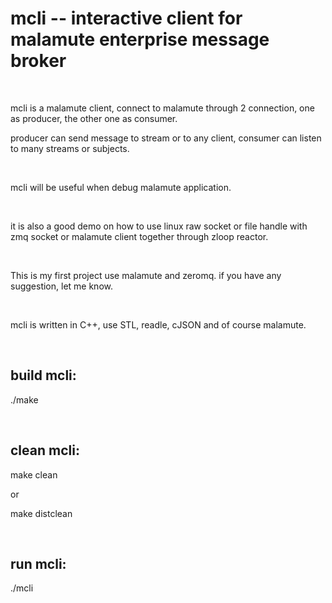 mcli -- interactive client for malamute enterprise message broker
=================================================================

 

mcli is a malamute client, connect to malamute through 2 connection, one as
producer, the other one as consumer.

producer can send message to stream or to any client, consumer can listen to
many streams or subjects.

 

mcli will be useful when debug malamute application.

 

it is also a good demo on how to use linux raw socket or file handle with zmq
socket or malamute client together through zloop reactor.

 

This is my first project use malamute and zeromq.  if you have any suggestion,
let me know.

 

mcli is written in C++, use STL, readle, cJSON and of course malamute.

 

build mcli:
-----------

./make

 

clean mcli:
-----------

make clean

or

make distclean

 

run mcli:
---------

./mcli

 

 

 
